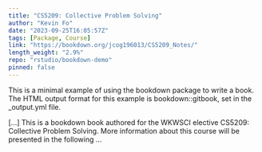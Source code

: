 ```yaml
---
title: "CS5209: Collective Problem Solving"
author: "Kevin Fo"
date: "2023-09-25T16:05:57Z"
tags: [Package, Course]
link: "https://bookdown.org/jcog196013/CS5209_Notes/"
length_weight: "2.9%"
repo: "rstudio/bookdown-demo"
pinned: false
---
```


<p>This is a minimal example of using the bookdown package to write a book. The HTML output format for this example is bookdown::gitbook, set in the _output.yml file.</p> [...] This is a bookdown book authored for the WKWSCI elective CS5209: Collective Problem Solving. More information about this course will be presented in the following ...
